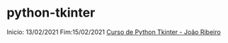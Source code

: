 # python-tkinter

Inicio: 13/02/2021 Fim:15/02/2021
[Curso de Python Tkinter - João Ribeiro](https://www.youtube.com/playlist?list=PLXik_5Br-zO_m8NaaEix1pyQOsCZM7t1h)
